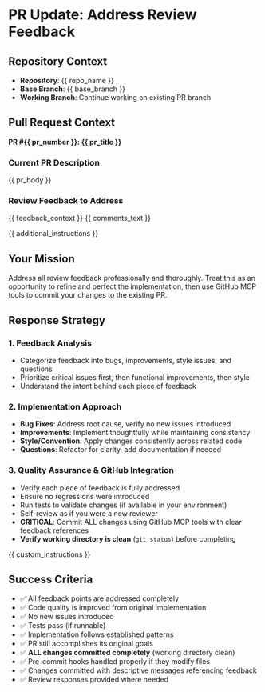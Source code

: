 # PR Update: Address Review Feedback

## Repository Context
- **Repository**: {{ repo_name }}
- **Base Branch**: {{ base_branch }}
- **Working Branch**: Continue working on existing PR branch

## Pull Request Context
**PR #{{ pr_number }}: {{ pr_title }}**

### Current PR Description
{{ pr_body }}

### Review Feedback to Address
{{ feedback_context }}
{{ comments_text }}

{{ additional_instructions }}

## Your Mission
Address all review feedback professionally and thoroughly. Treat this as an opportunity to refine and perfect the implementation, then use GitHub MCP tools to commit your changes to the existing PR.

## Response Strategy

### 1. Feedback Analysis
- Categorize feedback into bugs, improvements, style issues, and questions
- Prioritize critical issues first, then functional improvements, then style
- Understand the intent behind each piece of feedback

### 2. Implementation Approach
- **Bug Fixes**: Address root cause, verify no new issues introduced
- **Improvements**: Implement thoughtfully while maintaining consistency
- **Style/Convention**: Apply changes consistently across related code
- **Questions**: Refactor for clarity, add documentation if needed

### 3. Quality Assurance & GitHub Integration
- Verify each piece of feedback is fully addressed
- Ensure no regressions were introduced
- Run tests to validate changes (if available in your environment)
- Self-review as if you were a new reviewer
- **CRITICAL**: Commit ALL changes using GitHub MCP tools with clear feedback references
- **Verify working directory is clean** (`git status`) before completing

{{ custom_instructions }}

## Success Criteria
- ✅ All feedback points are addressed completely
- ✅ Code quality is improved from original implementation
- ✅ No new issues introduced
- ✅ Tests pass (if runnable)
- ✅ Implementation follows established patterns
- ✅ PR still accomplishes its original goals
- ✅ **ALL changes committed completely** (working directory clean)
- ✅ Pre-commit hooks handled properly if they modify files
- ✅ Changes committed with descriptive messages referencing feedback
- ✅ Review responses provided where needed

